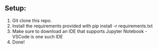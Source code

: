 ## Setup:
1. Git clone this repo.
2. Install the requirements provided with pip install -r requirements.txt
3. Make sure to download an IDE that supports Jupyter Notebook - VSCode is one such IDE
4. Done! 
